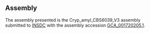 

Assembly
--------

The assembly presented is the Cryp\_amyl\_CBS6039\_V3 assembly submitted
to [INSDC](http://www.insdc.org) with the assembly accession
[GCA\_001720205.1](http://www.ebi.ac.uk/ena/data/view/GCA_001720205.1).
